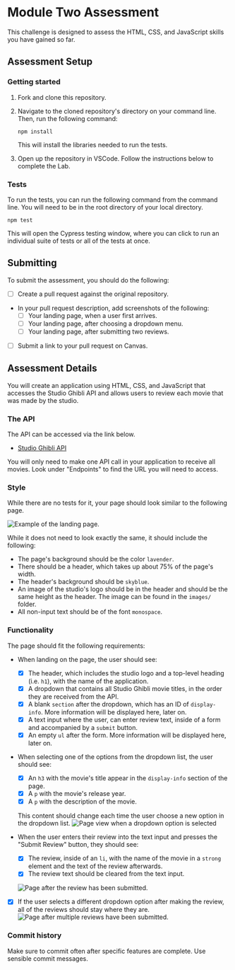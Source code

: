 # Module Two Assessment

This challenge is designed to assess the HTML, CSS, and JavaScript skills you have gained so far.

## Assessment Setup

### Getting started

1. Fork and clone this repository.

1. Navigate to the cloned repository's directory on your command line. Then, run the following command:

   ```
   npm install
   ```

   This will install the libraries needed to run the tests.

1. Open up the repository in VSCode. Follow the instructions below to complete the Lab.

### Tests

To run the tests, you can run the following command from the command line. You will need to be in the root directory of your local directory.

```
npm test
```

This will open the Cypress testing window, where you can click to run an individual suite of tests or all of the tests at once.

## Submitting

<!-- NEED TO WAIT UNTIL 5:30 TO DO ANY PUSHES TO GITHUB. -->

To submit the assessment, you should do the following:

- [ ] Create a pull request against the original repository.
- In your pull request description, add screenshots of the following:
  - [ ] Your landing page, when a user first arrives.
  - [ ] Your landing page, after choosing a dropdown menu.
  - [ ] Your landing page, after submitting two reviews.
- [ ] Submit a link to your pull request on Canvas.

## Assessment Details

You will create an application using HTML, CSS, and JavaScript that accesses the Studio Ghibli API and allows users to review each movie that was made by the studio.

### The API

The API can be accessed via the link below.

- [Studio Ghibli API](https://ghibliapi.herokuapp.com)

You will only need to make one API call in your application to receive all movies. Look under "Endpoints" to find the URL you will need to access.

### Style

While there are no tests for it, your page should look similar to the following page.

![Example of the landing page.](./images/readme/landing.png)

While it does not need to look exactly the same, it should include the following:

- The page's background should be the color `lavender`.
- There should be a header, which takes up about 75% of the page's width.
- The header's background should be `skyblue`.
- An image of the studio's logo should be in the header and should be the same height as the header. The image can be found in the `images/` folder.
- All non-input text should be of the font `monospace`.

### Functionality

The page should fit the following requirements:

- When landing on the page, the user should see:

  - [x] The header, which includes the studio logo and a top-level heading (i.e. `h1`), with the name of the application.
  - [x] A dropdown that contains all Studio Ghibli movie titles, in the order they are received from the API.
  - [x] A blank `section` after the dropdown, which has an ID of `display-info`. More information will be displayed here, later on.
  - [x] A text input where the user, can enter review text, inside of a form and accompanied by a `submit` button.
  - [x] An empty `ul` after the form. More information will be displayed here, later on.

- When selecting one of the options from the dropdown list, the user should see:

  - [x] An `h3` with the movie's title appear in the `display-info` section of the page.
  - [x] A `p` with the movie's release year.
  - [x] A `p` with the description of the movie.

  This content should change each time the user choose a new option in the dropdown list.
  ![Page view when a dropdown option is selected](./images/readme/show.png)

- When the user enters their review into the text input and presses the "Submit Review" button, they should see:

  - [x] The review, inside of an `li`, with the name of the movie in a `strong` element and the text of the review afterwards.
  - [x] The review text should be cleared from the text input.

  ![Page after the review has been submitted.](./images/readme/submit-review.png)

- [x] If the user selects a different dropdown option after making the review, all of the reviews should stay where they are.
      ![Page after multiple reviews have been submitted.](./images/readme/multi-review.png)

### Commit history

Make sure to commit often after specific features are complete. Use sensible commit messages.
